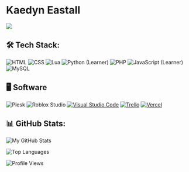 # Kaedyn Eastall

![](https://dcbadge.limes.pink/api/shield/797985750054076437)

## 🛠️ Tech Stack:
![HTML](https://img.shields.io/badge/-HTML-333333?style=flat&logo=html5&logoColor=E34F26)
![CSS](https://img.shields.io/badge/-CSS-333333?style=flat&logo=css3&logoColor=1572B6)
![Lua](https://img.shields.io/badge/-Lua-333333?style=flat&logo=lua&logoColor=2C2D72)
![Python (Learner)](https://img.shields.io/badge/-Python-333333?style=flat&logo=python&logoColor=3776AB)
![PHP](https://img.shields.io/badge/-PHP-333333?style=flat&logo=php&logoColor=777BB4)
![JavaScript (Learner)](https://img.shields.io/badge/-JavaScript-333333?style=flat&logo=javascript&logoColor=F7DF1E)
![MySQL](https://img.shields.io/badge/-MySQL-333333?style=flat&logo=mysql&logoColor=4479A1)

## 🖥 Software
![Plesk](https://img.shields.io/badge/-Plesk-333333?style=flat&logo=plesk&logoColor=white)
![Roblox Studio](https://img.shields.io/badge/Roblox%20Studio-333333?style=flat&logo=roblox&logoColor=blue)
[![Visual Studio Code](https://custom-icon-badges.demolab.com/badge/Visual%20Studio%20Code-0078d7.svg?logo=vsc&logoColor=white)](#)
[![Trello](https://img.shields.io/badge/Trello-0052CC?logo=trello&logoColor=fff)](#)
[![Vercel](https://img.shields.io/badge/Vercel-%23000000.svg?logo=vercel&logoColor=white)](#)

## 📊 GitHub Stats:

![My GitHub Stats](https://github-readme-stats.vercel.app/api?username=LiterallyKaedynSchool&show_icons=true&hide_border=true&bg_color=0d1117&text_color=ffffff&icon_color=58a6ff&title_color=58a6ff)

![Top Languages](https://github-readme-stats.vercel.app/api/top-langs/?username=LiterallyKaedynSchool&layout=compact&hide_border=true&bg_color=0d1117&text_color=ffffff&title_color=#58a6ff)

![Profile Views](https://komarev.com/ghpvc/?username=LiterallyKaedynSchool&color=brightgreen&style=flat-square)
